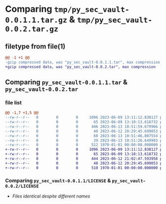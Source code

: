 # Comparing `tmp/py_sec_vault-0.0.1.1.tar.gz` & `tmp/py_sec_vault-0.0.2.tar.gz`

## filetype from file(1)

```diff
@@ -1 +1 @@
-gzip compressed data, was "py_sec_vault-0.0.1.1.tar", max compression
+gzip compressed data, was "py_sec_vault-0.0.2.tar", max compression
```

## Comparing `py_sec_vault-0.0.1.1.tar` & `py_sec_vault-0.0.2.tar`

### file list

```diff
@@ -1,7 +1,5 @@
--rw-r--r--   0        0        0     1096 2023-06-09 13:11:12.838127 py_sec_vault-0.0.1.1/LICENSE
--rw-r--r--   0        0        0       65 2023-06-09 13:10:13.618732 py_sec_vault-0.0.1.1/README.md
--rw-r--r--   0        0        0      446 2023-06-13 10:51:59.679966 py_sec_vault-0.0.1.1/pyproject.toml
--rw-r--r--   0        0        0       48 2023-06-12 20:29:45.699053 py_sec_vault-0.0.1.1/src/__init__.py
--rw-r--r--   0        0        0       60 2023-06-13 10:51:46.807554 py_sec_vault-0.0.1.1/src/vault/__init__.py
--rw-r--r--   0        0        0       39 2023-06-13 10:51:26.649903 py_sec_vault-0.0.1.1/src/vault/main.py
--rw-r--r--   0        0        0      512 1970-01-01 00:00:00.000000 py_sec_vault-0.0.1.1/PKG-INFO
+-rw-r--r--   0        0        0     1096 2023-06-09 13:11:12.838127 py_sec_vault-0.0.2/LICENSE
+-rw-r--r--   0        0        0       65 2023-06-09 13:10:13.618732 py_sec_vault-0.0.2/README.md
+-rw-r--r--   0        0        0      444 2023-06-12 21:02:47.593958 py_sec_vault-0.0.2/pyproject.toml
+-rw-r--r--   0        0        0       48 2023-06-12 20:29:45.699053 py_sec_vault-0.0.2/src/__init__.py
+-rw-r--r--   0        0        0      510 1970-01-01 00:00:00.000000 py_sec_vault-0.0.2/PKG-INFO
```

### Comparing `py_sec_vault-0.0.1.1/LICENSE` & `py_sec_vault-0.0.2/LICENSE`

 * *Files identical despite different names*

